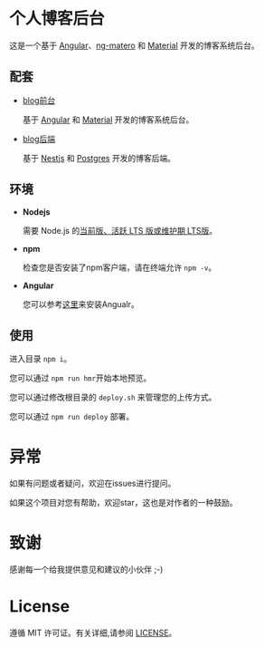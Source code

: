 # 个人博客后台

这是一个基于 [Angular](https://github.com/angular/angular)、[ng-matero](https://github.com/ng-matero/ng-matero)  和 [Material](https://github.com/angular/material) 开发的博客系统后台。

## 配套

- [blog前台](https://github.com/KuuBee/blog)

  基于 [Angular](https://github.com/angular/angular) 和 [Material](https://github.com/angular/material) 开发的博客系统后台。

- [blog后端](https://github.com/KuuBee/blog-backend)

  基于 [Nestjs](https://github.com/nestjs/nest) 和 [Postgres](https://github.com/postgres/postgres) 开发的博客后端。

## 环境

- **Nodejs**

  需要 Node.js 的[当前版、活跃 LTS 版或维护期 LTS版](https://nodejs.org/about/releases)。

- **npm**

  检查您是否安装了npm客户端，请在终端允许 `npm -v`。

- **Angular**

  您可以参考[这里](https://angular.cn/guide/setup-local#install-the-angular-cli)来安装Angualr。

## 使用

进入目录 `npm i`。

您可以通过 `npm run hmr`开始本地预览。

您可以通过修改根目录的 `deploy.sh` 来管理您的上传方式。

您可以通过 `npm run deploy` 部署。

# 异常

如果有问题或者疑问，欢迎在issues进行提问。

如果这个项目对您有帮助，欢迎star，这也是对作者的一种鼓励。


# 致谢

感谢每一个给我提供意见和建议的小伙伴 ;-)

# License

遵循 MIT 许可证。有关详细,请参阅 [LICENSE](https://github.com/qiubaiying/qiubaiying.github.io/blob/master/LICENSE)。

